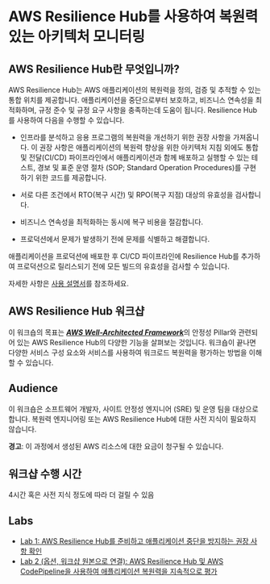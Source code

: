 # AWS Resilience Hub를 사용하여 복원력 있는 아키텍처 모니터링

## AWS Resilience Hub란 무엇입니까?

AWS Resilience Hub는 AWS 애플리케이션의 복원력을 정의, 검증 및 추적할 수
있는 통합 위치를 제공합니다. 애플리케이션을 중단으로부터 보호하고,
비즈니스 연속성을 최적화하며, 규정 준수 및 규정 요구 사항을 충족하는데
도움이 됩니다. Resilience Hub를 사용하여 다음을 수행할 수 있습니다.

-   인프라를 분석하고 응용 프로그램의 복원력을 개선하기 위한 권장 사항을
    가져옵니다. 이 권장 사항은 애플리케이션의 복원력 향상을 위한
    아키텍처 지침 외에도 통합 및 전달(CI/CD) 파이프라인에서
    애플리케이션과 함께 배포하고 실행할 수 있는 테스트, 경보 및 표준
    운영 절차 (SOP; Standard Operation Procedures)를 구현하기 위한
    코드를 제공합니다.

-   서로 다른 조건에서 RTO(복구 시간) 및 RPO(복구 지점) 대상의 유효성을
    검사합니다.

-   비즈니스 연속성을 최적화하는 동시에 복구 비용을 절감합니다.

-   프로덕션에서 문제가 발생하기 전에 문제를 식별하고 해결합니다.

애플리케이션을 프로덕션에 배포한 후 CI/CD 파이프라인에 Resilience Hub를
추가하여 프로덕션으로 릴리스되기 전에 모든 빌드의 유효성을 검사할 수
있습니다.

자세한 사항은 [사용
설명서](https://docs.aws.amazon.com/resilience-hub/latest/userguide/what-is.html)를 참조하세요.

## AWS Resilience Hub 워크샵

이 워크숍의 목표는 <u>***AWS Well-Architected Framework***</u>의 안정성 Pillar와 관련되어 있는 AWS Resilience Hub의 다양한 기능을 살펴보는 것입니다.
워크숍이 끝나면 다양한 서비스 구성 요소와 서비스를 사용하여 워크로드
복원력을 평가하는 방법을 이해할 수 있습니다.

## Audience

이 워크숍은 소프트웨어 개발자, 사이트 안정성 엔지니어 (SRE) 및 운영 팀을
대상으로 합니다. 복원력 엔지니어링 또는 AWS Resilience Hub에 대한 사전
지식이 필요하지 않습니다.

**경고**: 이 과정에서 생성된 AWS 리소스에 대한 요금이 청구될 수
있습니다.

## 워크샵 수행 시간
4시간 혹은 사전 지식 정도에 따라 더 걸릴 수 있음

## Labs
-   [Lab 1: AWS Resilience Hub를 준비하고 애플리케이션 중단을 방지하는 권장 사항 확인](./lab1/README.md)
-   [Lab 2 (옵션, 워크샵 원본으로 연결): AWS Resilience Hub 및 AWS CodePipeline을 사용하여 애플리케이션 복원력을 지속적으로 평가](https://catalog.workshops.aws/aws-resilience-hub-lab/en-US/cicd-integration)
